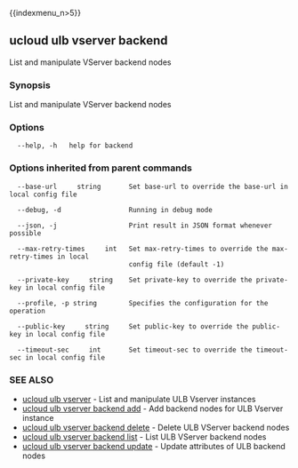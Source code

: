 {{indexmenu_n>5}}

## ucloud ulb vserver backend

List and manipulate VServer backend nodes

### Synopsis

List and manipulate VServer backend nodes

### Options

```
  --help, -h   help for backend 

```

### Options inherited from parent commands

```
  --base-url     string       Set base-url to override the base-url in local config file 

  --debug, -d                 Running in debug mode 

  --json, -j                  Print result in JSON format whenever possible 

  --max-retry-times     int   Set max-retry-times to override the max-retry-times in local
                              config file (default -1) 

  --private-key     string    Set private-key to override the private-key in local config file 

  --profile, -p string        Specifies the configuration for the operation 

  --public-key     string     Set public-key to override the public-key in local config file 

  --timeout-sec     int       Set timeout-sec to override the timeout-sec in local config file 

```

### SEE ALSO

* [ucloud ulb vserver](developer/cli/cmd/ucloud/ulb/vserver)	 - List and manipulate ULB Vserver instances
* [ucloud ulb vserver backend add](developer/cli/cmd/ucloud/ulb/vserver/backend/add)	 - Add backend nodes for ULB Vserver instance
* [ucloud ulb vserver backend delete](developer/cli/cmd/ucloud/ulb/vserver/backend/delete)	 - Delete ULB VServer backend nodes
* [ucloud ulb vserver backend list](developer/cli/cmd/ucloud/ulb/vserver/backend/list)	 - List ULB VServer backend nodes
* [ucloud ulb vserver backend update](developer/cli/cmd/ucloud/ulb/vserver/backend/update)	 - Update attributes of ULB backend nodes

